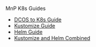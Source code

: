 MnP K8s Guides
- [DCOS to K8s Guide](./dcostok8stutorial/README.md)
- [Kustomize Guide](./kustomize/README.md)
- [Helm Guide](./helm/README.md)
- [Kustomize and Helm Combined](./kustomize-and-helm/README.md)